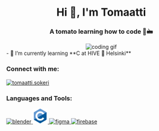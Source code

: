 <h1 align="center">Hi 👋, I'm Tomaatti</h1>
<h3 align="center">A tomato learning how to code 🍅🖮</h3>

<div align="center"><img src="https://external-content.duckduckgo.com/iu/?u=https%3A%2F%2Fmedia1.giphy.com%2Fmedia%2FLl22OhMLAlVDb8UQWe%2Fsource.gif&f=1&nofb=1&ipt=6192179c9bc594a9795c62e88470c4d02f52865648878853d02ed7379f2891f5&ipo=images" width="400"  alt="coding gif" /></div>
- 🌱 I’m currently learning **C at HIVE 🐝 Helsinki**

<h3 align="left">Connect with me:</h3>
<p align="left">
<a href="https://instagram.com/tomaatti.sokeri" target="blank"><img align="center" src="https://raw.githubusercontent.com/rahuldkjain/github-profile-readme-generator/master/src/images/icons/Social/instagram.svg" alt="tomaatti.sokeri" height="30" width="40" /></a>
</p>

<h3 align="left">Languages and Tools:</h3>
<p align="left"> <a href="https://www.blender.org/" target="_blank" rel="noreferrer"> <img src="https://download.blender.org/branding/community/blender_community_badge_white.svg" alt="blender" width="40" height="40"/> </a> <a href="https://www.cprogramming.com/" target="_blank" rel="noreferrer"> <img src="https://raw.githubusercontent.com/devicons/devicon/master/icons/c/c-original.svg" alt="c" width="40" height="40"/> </a> <a href="https://www.figma.com/" target="_blank" rel="noreferrer"> <img src="https://www.vectorlogo.zone/logos/figma/figma-icon.svg" alt="figma" width="40" height="40"/> </a> <a href="https://firebase.google.com/" target="_blank" rel="noreferrer"> <img src="https://www.vectorlogo.zone/logos/firebase/firebase-icon.svg" alt="firebase" width="40" height="40"/> </a> </p>

